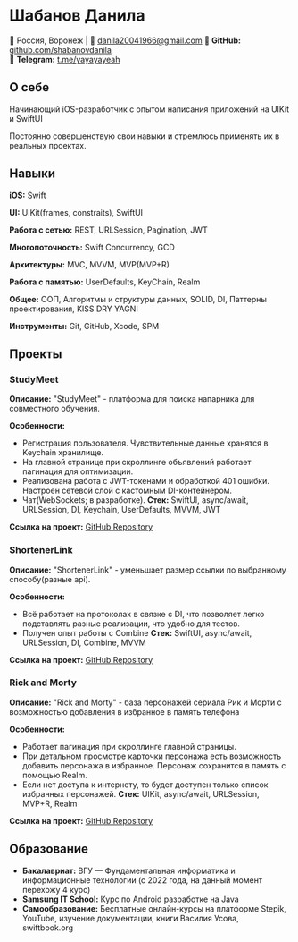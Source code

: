# Шабанов Данила

📍 Россия, Воронеж | 📧 danila20041966@gmail.com
🔗 **GitHub:** [github.com/shabanovdanila](https://github.com/shabanovdanila)  
🔗 **Telegram:** [t.me/yayayayeah](https://t.me/yayayayeah)  

## О себе  
Начинающий iOS-разработчик с опытом написания приложений на UIKit и SwiftUI

Постоянно совершенствую свои навыки и стремлюсь применять их в реальных проектах.  

## Навыки  
**iOS:** Swift

**UI:** UIKit(frames, constraits), SwiftUI

**Работа с сетью:** REST, URLSession, Pagination, JWT  

**Многопоточность:** Swift Concurrency, GCD

**Архитектуры:** MVC, MVVM, MVP(MVP+R)

**Работа с памятью:** UserDefaults, KeyChain, Realm

**Общее:** ООП, Алгоритмы и структуры данных, SOLID, DI, Паттерны проектирования, KISS DRY YAGNI

**Инструменты:** Git, GitHub, Xcode, SPM  

## Проекты

### StudyMeet
**Описание:** "StudyMeet" - платформа для поиска напарника для совместного обучения.

**Особенности:** 
- Регистрация пользователя. Чувствительные данные хранятся в Keychain хранилище.
- На главной странице при скроллинге объявлений работает пагинация для оптимизации.
- Реализована работа с JWT-токенами и обработкой 401 ошибки. Настроен сетевой слой с кастомным DI-контейнером.
- Чат(WebSockets; в разработке).
**Стек:** SwiftUI, async/await, URLSession, DI, Keychain, UserDefaults, MVVM, JWT

**Ссылка на проект:** [GitHub Repository](https://github.com/shabanovdanila/studymeet) 


### ShortenerLink
**Описание:** "ShortenerLink" - уменьшает размер ссылки по выбранному способу(разные api).

**Особенности:** 
- Всё работает на протоколах в связке с DI, что позволяет легко подставлять разные реализации, что удобно для тестов.
- Получен опыт работы с Combine
**Стек:** SwiftUI, async/await, URLSession, DI, Combine, MVVM

**Ссылка на проект:** [GitHub Repository](https://github.com/shabanovdanila/ShortenerLink) 


### Rick and Morty
**Описание:** "Rick and Morty" - база персонажей сериала Рик и Морти с возможностью добавления в избранное в память телефона

**Особенности:** 
- Работает пагинация при скроллинге главной страницы.
- При детальном просмотре карточки персонажа есть возможность добавить персонажа в избранное. Персонаж сохранится в память с помощью Realm. 
- Если нет доступа к интернету, то будет доступен только список избранных персонажей.
**Стек:** UIKit, async/await, URLSession, MVP+R, Realm

**Ссылка на проект:** [GitHub Repository](https://github.com/shabanovdanila/RickAndMorty) 

## Образование
- **Бакалавриат:** ВГУ — Фундаментальная информатика и информационные технологии (с 2022 года, на данный момент перехожу 4 курс)
- **Samsung IT School:** Курс по Android разработке на Java
- **Самообразование:** Бесплатные онлайн-курсы на платформe Stepik, YouTube, изучение документации, книги Василия Усова, swiftbook.org

